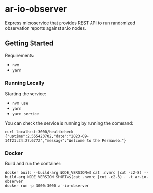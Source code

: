# ar-io-observer

Express microservice that provides REST API to run randomized observation reports against ar.io nodes.

## Getting Started

Requirements:

- `nvm`
- `yarn`

### Running Locally

Starting the service:

- `nvm use`
- `yarn`
- `yarn service`

You can check the service is running by running the command:

```shell
curl localhost:3000/healthcheck
{"uptime":2.555423702,"date":"2023-09-14T21:24:27.677Z","message":"Welcome to the Permaweb."}
```

### Docker

Build and run the container:

```shell
docker build --build-arg NODE_VERSION=$(cat .nvmrc |cut -c2-8) --build-arg NODE_VERSION_SHORT=$(cat .nvmrc |cut -c2-3) . -t ar-io-observer
docker run -p 3000:3000 ar-io-observer
```
